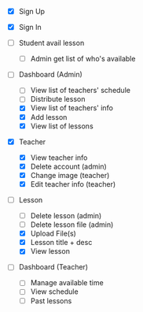 - [X] Sign Up
- [X] Sign In

- [ ] Student avail lesson
  - [ ] Admin get list of who's available

- [ ] Dashboard (Admin)
  - [ ] View list of teachers' schedule
  - [ ] Distribute lesson
  - [X] View list of teachers' info
  - [X] Add lesson
  - [X] View list of lessons

- [X] Teacher
  - [X] View teacher info
  - [X] Delete account (admin)
  - [X] Change image (teacher)
  - [X] Edit teacher info (teacher)

- [ ] Lesson
  - [ ] Delete lesson (admin)
  - [ ] Delete lesson file (admin)
  - [X] Upload File(s)
  - [X] Lesson title + desc
  - [X] View lesson

- [ ] Dashboard (Teacher)
  - [ ] Manage available time
  - [ ] View schedule
  - [ ] Past lessons
